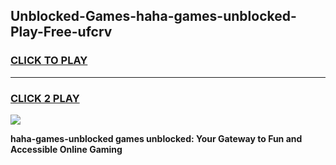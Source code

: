 
## Unblocked-Games-haha-games-unblocked-Play-Free-ufcrv
<h3>
<a href="https://premium76.site?title=haha-games-unblocked&ref=10A">CLICK TO PLAY</a></h3>
<hr>

<h3>
<a href="https://premium76.site?title=haha-games-unblocked&ref=10A">CLICK 2 PLAY</a>
  
</h3>

<a href="https://premium76.site?title=haha-games-unblocked&ref=10A"><img src="https://clearcache.store/games.png"></a>


**haha-games-unblocked games unblocked: Your Gateway to Fun and Accessible Online Gaming**
